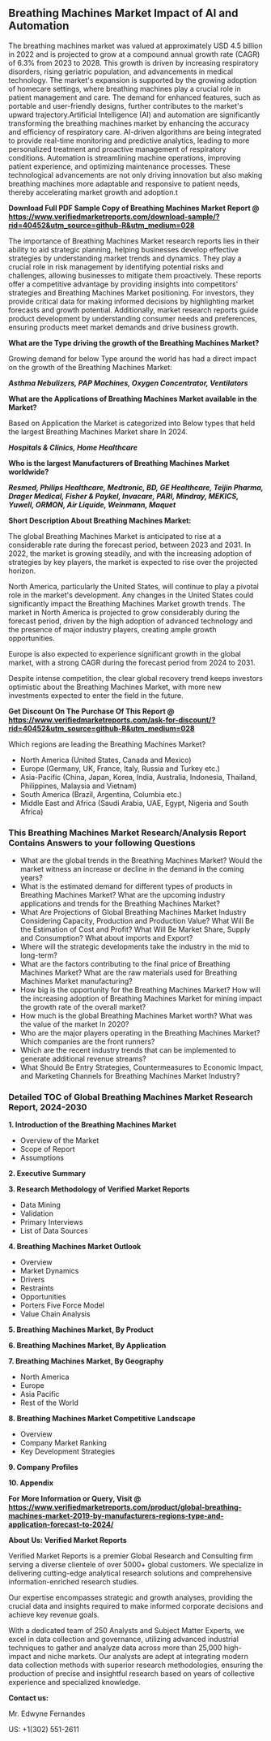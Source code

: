 <h2>Breathing Machines Market Impact of AI and Automation</h2>The breathing machines market was valued at approximately USD 4.5 billion in 2022 and is projected to grow at a compound annual growth rate (CAGR) of 6.3% from 2023 to 2028. This growth is driven by increasing respiratory disorders, rising geriatric population, and advancements in medical technology. The market's expansion is supported by the growing adoption of homecare settings, where breathing machines play a crucial role in patient management and care. The demand for enhanced features, such as portable and user-friendly designs, further contributes to the market's upward trajectory.Artificial Intelligence (AI) and automation are significantly transforming the breathing machines market by enhancing the accuracy and efficiency of respiratory care. AI-driven algorithms are being integrated to provide real-time monitoring and predictive analytics, leading to more personalized treatment and proactive management of respiratory conditions. Automation is streamlining machine operations, improving patient experience, and optimizing maintenance processes. These technological advancements are not only driving innovation but also making breathing machines more adaptable and responsive to patient needs, thereby accelerating market growth and adoption.t</p><p id="" class=""><strong>Download Full PDF Sample Copy of Breathing Machines Market Report @ <a href="https://www.verifiedmarketreports.com/download-sample/?rid=40452&utm_source=github-R&utm_medium=028" target="_blank">https://www.verifiedmarketreports.com/download-sample/?rid=40452&utm_source=github-R&utm_medium=028</a></strong></p><p>The importance of&nbsp;Breathing Machines Market research reports lies in their ability to aid strategic planning, helping businesses develop effective strategies by understanding market trends and dynamics. They play a crucial role in risk management by identifying potential risks and challenges, allowing businesses to mitigate them proactively. These reports offer a competitive advantage by providing insights into competitors' strategies and Breathing Machines Market positioning. For investors, they provide critical data for making informed decisions by highlighting market forecasts and growth potential. Additionally, market research reports guide product development by understanding consumer needs and preferences, ensuring products meet market demands and drive business growth.</p><p><strong>What are the&nbsp;Type driving the growth of the Breathing Machines Market?</strong></p><p id="" class="">Growing demand for below Type around the world has had a direct impact on the growth of the Breathing Machines Market:</p><em><strong>Asthma Nebulizers, PAP Machines, Oxygen Concentrator, Ventilators</strong></em></p><strong>What are the&nbsp;Applications&nbsp;of Breathing Machines Market available in the Market?</strong></p><p id="" class="">Based on Application the Market is categorized into Below types that held the largest Breathing Machines Market share In 2024.</p><em><strong>Hospitals & Clinics, Home Healthcare</strong></em></p><strong>Who is the largest Manufacturers of Breathing Machines Market worldwide?</strong></p><p><em><strong>Resmed, Philips Healthcare, Medtronic, BD, GE Healthcare, Teijin Pharma, Drager Medical, Fisher & Paykel, Invacare, PARI, Mindray, MEKICS, Yuwell, ORMON, Air Liquide, Weinmann, Maquet</strong></em></p><p id="" class=""><strong>Short Description About Breathing Machines Market:</strong></p><p>The global Breathing Machines Market is anticipated to rise at a considerable rate during the forecast period, between 2023 and 2031. In 2022, the market is growing steadily, and with the increasing adoption of strategies by key players, the market is expected to rise over the projected horizon.</p><p>North America, particularly the United States, will continue to play a pivotal role in the market's development. Any changes in the United States could significantly impact the Breathing Machines Market growth trends. The market in North America is projected to grow considerably during the forecast period, driven by the high adoption of advanced technology and the presence of major industry players, creating ample growth opportunities.</p><p>Europe is also expected to experience significant growth in the global market, with a strong CAGR during the forecast period from 2024 to 2031.</p><p>Despite intense competition, the clear global recovery trend keeps investors optimistic about the Breathing Machines Market, with more new investments expected to enter the field in the future.</p><p id="" class=""><strong>Get Discount On The Purchase Of This Report @ <a href="https://www.verifiedmarketreports.com/ask-for-discount/?rid=40452&utm_source=github-R&utm_medium=028" target="_blank">https://www.verifiedmarketreports.com/ask-for-discount/?rid=40452&utm_source=github-R&utm_medium=028</a></strong></p>Which regions are leading the Breathing Machines Market?</p><ul><li>North America (United States, Canada and Mexico)</li><li>Europe (Germany, UK, France, Italy, Russia and Turkey etc.)</li><li>Asia-Pacific (China, Japan, Korea, India, Australia, Indonesia, Thailand, Philippines, Malaysia and Vietnam)</li><li>South America (Brazil, Argentina, Columbia etc.)</li><li>Middle East and Africa (Saudi Arabia, UAE, Egypt, Nigeria and South Africa)</li></ul><h3 id="" class="">This Breathing Machines Market Research/Analysis Report Contains Answers to your following Questions</h3><ul><li>What are the global trends in the Breathing Machines Market? Would the market witness an increase or decline in the demand in the coming years?</li><li>What is the estimated demand for different types of products in Breathing Machines Market? What are the upcoming industry applications and trends for the Breathing Machines Market?</li><li>What Are Projections of Global Breathing Machines Market Industry Considering Capacity, Production and Production Value? What Will Be the Estimation of Cost and Profit? What Will Be Market Share, Supply and Consumption? What about imports and Export?</li><li>Where will the strategic developments take the industry in the mid to long-term?</li><li>What are the factors contributing to the final price of Breathing Machines Market? What are the raw materials used for Breathing Machines Market manufacturing?</li><li>How big is the opportunity for the Breathing Machines Market? How will the increasing adoption of Breathing Machines Market for mining impact the growth rate of the overall market?</li><li>How much is the global Breathing Machines Market worth? What was the value of the market In 2020?</li><li>Who are the major players operating in the Breathing Machines Market? Which companies are the front runners?</li><li>Which are the recent industry trends that can be implemented to generate additional revenue streams?</li><li>What Should Be Entry Strategies, Countermeasures to Economic Impact, and Marketing Channels for Breathing Machines Market Industry?</li></ul><h3 id="" class="">Detailed TOC of Global Breathing Machines Market Research Report, 2024-2030</h3><p id="" class=""><strong>1. Introduction of the Breathing Machines Market</strong></p><ul><li>Overview of the Market</li><li>Scope of Report</li><li>Assumptions</li></ul><p id="" class=""><strong>2. Executive Summary</strong></p><p id="" class=""><strong>3. Research Methodology of Verified Market Reports</strong></p><ul><li>Data Mining</li><li>Validation</li><li>Primary Interviews</li><li>List of Data Sources</li></ul><p id="" class=""><strong>4. Breathing Machines Market Outlook</strong></p><ul><li>Overview</li><li>Market Dynamics</li><li>Drivers</li><li>Restraints</li><li>Opportunities</li><li>Porters Five Force Model</li><li>Value Chain Analysis</li></ul><p id="" class=""><strong>5. Breathing Machines Market, By Product</strong></p><p id="" class=""><strong>6. Breathing Machines Market, By Application</strong></p><p id="" class=""><strong>7. Breathing Machines Market, By Geography</strong></p><ul><li>North America</li><li>Europe</li><li>Asia Pacific</li><li>Rest of the World</li></ul><p id="" class=""><strong>8. Breathing Machines Market Competitive Landscape</strong></p><ul><li>Overview</li><li>Company Market Ranking</li><li>Key Development Strategies</li></ul><p id="" class=""><strong>9. Company Profiles</strong></p><p id="" class=""><strong>10. Appendix</strong></p><p id="" class=""><strong>For More Information or Query, Visit @ <a href="https://www.verifiedmarketreports.com/product/global-breathing-machines-market-2019-by-manufacturers-regions-type-and-application-forecast-to-2024/" target="_blank">https://www.verifiedmarketreports.com/product/global-breathing-machines-market-2019-by-manufacturers-regions-type-and-application-forecast-to-2024/</a></strong></p><p id="" class=""><strong>About Us: Verified Market Reports</strong></p><p id="" class="">Verified Market Reports is a premier Global Research and Consulting firm serving a diverse clientele of over 5000+ global customers. We specialize in delivering cutting-edge analytical research solutions and comprehensive information-enriched research studies.</p><p id="" class="">Our expertise encompasses strategic and growth analyses, providing the crucial data and insights required to make informed corporate decisions and achieve key revenue goals.</p><p id="" class="">With a dedicated team of 250 Analysts and Subject Matter Experts, we excel in data collection and governance, utilizing advanced industrial techniques to gather and analyze data across more than 25,000 high-impact and niche markets. Our analysts are adept at integrating modern data collection methods with superior research methodologies, ensuring the production of precise and insightful research based on years of collective experience and specialized knowledge.</p><p id="" class=""><strong>Contact us:</strong></p><p id="" class="">Mr. Edwyne Fernandes</p><p id="" class="">US: +1(302) 551-2611</p>